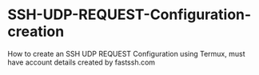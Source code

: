 # SSH-UDP-REQUEST-Configuration-creation
How to create an SSH UDP REQUEST Configuration using Termux, must have account details created by fastssh.com
